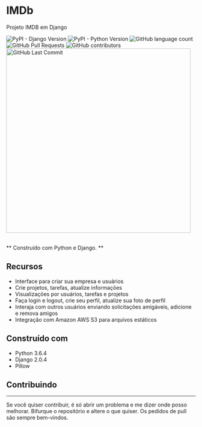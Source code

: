 


# IMDb
Projeto IMDB em Django 


<p align = left'>
    <img alt="PyPI - Django Version" src="https://img.shields.io/pypi/djversions/IMDb">
    <img alt="PyPI - Python Version" src="https://img.shields.io/pypi/pyversions/IMDb">
    <img alt="GitHub language count" src="https://img.shields.io/github/languages/count/ricardolopespires/IMDb">
    <img alt="" src="https://img.shields.io/github/repo-size/ricardolopespires/IMDb" />
    <img alt="GitHub Pull Requests" src="https://img.shields.io/github/issues-pr/ricardolopespires/IMDb" />
    <img alt="GitHub contributors" src="https://img.shields.io/github/contributors/ricardolopespires/IMDb">
    <img alt="GitHub Last Commit" src="https://img.shields.io/github/last-commit/ricardolopespires/IMDb />
                
   <img align = right src="http://www.thatsmye.com/wp-content/uploads/2016/12/IMDb.jpg" width = 490/>
</p>


<br>
** Construído com Python e Django. **




## Recursos

* Interface para criar sua empresa e usuários
* Crie projetos, tarefas, atualize informações
* Visualizações por usuários, tarefas e projetos
* Faça login e logout, crie seu perfil, atualize sua foto de perfil
* Interaja com outros usuários enviando solicitações amigáveis, adicione e remova amigos
* Integração com Amazon AWS S3 para arquivos estáticos

## Construído com

* Python 3.6.4
* Django 2.0.4
* Pillow

## Contribuindo

-------------------------------------------------- ---
Se você quiser contribuir, é só abrir um problema e me dizer onde posso melhorar.
Bifurque o repositório e altere o que quiser.
Os pedidos de pull são sempre bem-vindos.
